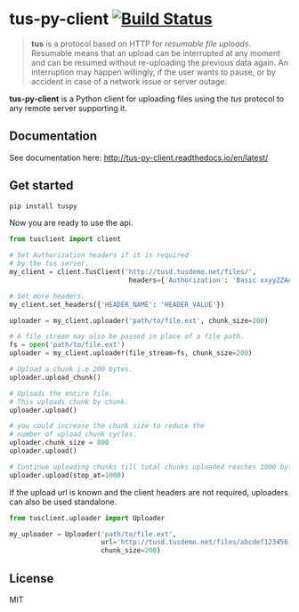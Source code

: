 # tus-py-client [![Build Status](https://travis-ci.org/tus/tus-py-client.svg?branch=master)](https://travis-ci.org/tus/tus-py-client)

> **tus** is a protocol based on HTTP for *resumable file uploads*. Resumable
> means that an upload can be interrupted at any moment and can be resumed without
> re-uploading the previous data again. An interruption may happen willingly, if
> the user wants to pause, or by accident in case of a network issue or server
> outage.

**tus-py-client** is a Python client for uploading files using the *tus* protocol to any remote server supporting it.

## Documentation

See documentation here: http://tus-py-client.readthedocs.io/en/latest/

## Get started

```bash
pip install tuspy
```

Now you are ready to use the api.

``` python
from tusclient import client

# Set Authorization headers if it is required
# by the tus server.
my_client = client.TusClient('http://tusd.tusdemo.net/files/',
                              headers={'Authorization': 'Basic xxyyZZAAbbCC='})

# Set more headers.
my_client.set_headers({'HEADER_NAME': 'HEADER_VALUE'})

uploader = my_client.uploader('path/to/file.ext', chunk_size=200)

# A file stream may also be passed in place of a file path.
fs = open('path/to/file.ext')
uploader = my_client.uploader(file_stream=fs, chunk_size=200)

# Upload a chunk i.e 200 bytes.
uploader.upload_chunk()

# Uploads the entire file.
# This uploads chunk by chunk.
uploader.upload()

# you could increase the chunk size to reduce the
# number of upload_chunk cycles.
uploader.chunk_size = 800
uploader.upload()

# Continue uploading chunks till total chunks uploaded reaches 1000 bytes.
uploader.upload(stop_at=1000)
```

If the upload url is known and the client headers are not required, uploaders can also be used standalone.

``` python
from tusclient.uploader import Uploader

my_uploader = Uploader('path/to/file.ext',
                       url='http://tusd.tusdemo.net/files/abcdef123456',
                       chunk_size=200)
```

## License

MIT
